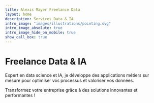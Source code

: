 ```yaml
---
title: Alexis Mayer Freelance Data
layout: home
description: Services Data & IA
intro_image: "images/illustrations/pointing.svg"
intro_image_absolute: true
intro_image_hide_on_mobile: true
show_call_box: true
---
```


# Freelance Data & IA

Expert en data science et IA, je développe des applications métiers sur mesure pour optimiser vos processus et valoriser vos données. 

Transformez votre entreprise grâce à des solutions innovantes et performantes !
